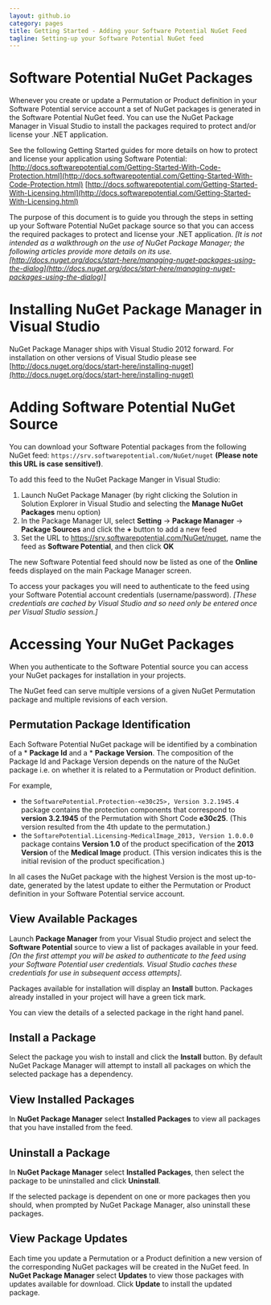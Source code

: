 ```yaml
---
layout: github.io
category: pages
title: Getting Started - Adding your Software Potential NuGet Feed
tagline: Setting-up your Software Potential NuGet feed
---
```


# Software Potential NuGet Packages
Whenever you create or update a Permutation or Product definition in your Software Potential service account a set of NuGet packages is generated in the Software Potential NuGet feed. You can use the NuGet Package Manager in Visual Studio to install the packages required to protect and/or license your .NET application.

See the following Getting Started guides for more details on how to protect and license your application using Software Potential:
[http://docs.softwarepotential.com/Getting-Started-With-Code-Protection.html](http://docs.softwarepotential.com/Getting-Started-With-Code-Protection.html)
[http://docs.softwarepotential.com/Getting-Started-With-Licensing.html](http://docs.softwarepotential.com/Getting-Started-With-Licensing.html)

The purpose of this document is to guide you through the steps in setting up your Software Potential NuGet package source so that you can access the required packages to protect and license your .NET application. *[It is not intended as a walkthrough on the use of NuGet Package Manager; the following articles provide more details on its use.
[http://docs.nuget.org/docs/start-here/managing-nuget-packages-using-the-dialog](http://docs.nuget.org/docs/start-here/managing-nuget-packages-using-the-dialog)]*

# Installing NuGet Package Manager in Visual Studio
NuGet Package Manager ships with Visual Studio 2012 forward.  For installation on other versions of Visual Studio please see
[http://docs.nuget.org/docs/start-here/installing-nuget](http://docs.nuget.org/docs/start-here/installing-nuget)

# Adding Software Potential NuGet Source
You can download your Software Potential packages from the following NuGet feed: `https://srv.softwarepotential.com/NuGet/nuget` **(Please note this URL is case sensitive!)**. 

To add this feed to the NuGet Package Manger in Visual Studio:

 1. Launch NuGet Package Manager (by right clicking the Solution in Solution Explorer in Visual Studio and selecting the **Manage NuGet Packages** menu option)
 2. In the Package Manager UI, select **Setting** -> **Package Manager** -> **Package Sources** and click the **+** button to add a new feed
 3. Set the URL to https://srv.softwarepotential.com/NuGet/nuget, name the feed as **Software Potential**, and then click **OK**

The new Software Potential feed should now be listed as one of the **Online** feeds displayed on the main Package Manager screen.

To access your packages you will need to authenticate to the feed using your Software Potential account credentials (username/password). *[These credentials are cached by Visual Studio and so need only be entered once per Visual Studio session.]*


# Accessing Your NuGet Packages
When you authenticate to the Software Potential source you can access your NuGet packages for installation in your projects. 

The NuGet feed can serve multiple versions of a given NuGet Permutation package and multiple revisions of each version. 

## Permutation Package Identification

Each Software Potential NuGet package will be identified by a combination of a * **Package Id** and a * **Package Version**. The composition of the Package Id and Package Version depends on the nature of the NuGet package i.e. on whether it is related to a Permutation or Product definition.  

For example, 
- the `SoftwarePotential.Protection-<e30c25>, Version 3.2.1945.4` package contains the protection components that correspond to **version 3.2.1945** of the Permutation with Short Code **e30c25**. (This version resulted from the 4th update to the permutation.)
- the `SoftarePotential.Licensing-MedicalImage_2013, Version 1.0.0.0` package contains **Version 1.0** of the product specification of the **2013 Version** of the **Medical Image** product. (This version indicates this is the initial revision of the product specification.)

In all cases the NuGet package with the highest Version is the most up-to-date, generated by the latest update to either the Permutation or Product definition in your Software Potential service account. 

## View Available Packages

Launch **Package Manager** from your Visual Studio project and select the **Software Potential** source to view a list of packages available in your feed. *[On the first attempt you will be asked to authenticate to the feed using your Software Potential user credentials.  Visual Studio caches these credentials for use in subsequent access attempts]*.

Packages available for installation will display an **Install** button. Packages already installed in your project will have a green tick mark.

You can view the details of a selected package in the right hand panel.  

## Install a Package

Select the package you wish to install and click the **Install** button. By default NuGet Package Manager will attempt to install all packages on which the selected package has a dependency.

## View Installed Packages

In **NuGet Package Manager** select **Installed Packages** to view all packages that you have installed from the feed.

## Uninstall a Package

In **NuGet Package Manager** select **Installed Packages**, then select the package to be uninstalled and click **Uninstall**. 

If the selected package is dependent on one or more packages then you should, when prompted by NuGet Package Manager, also uninstall these packages.

## View Package Updates

Each time you update a Permutation or a Product definition  a new version of the corresponding NuGet packages will be created in the NuGet feed.  In **NuGet Package Manager** select **Updates** to view those packages with updates available for download. Click **Update** to install the updated package.  
